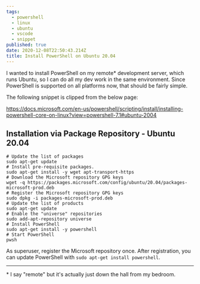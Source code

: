 ```yaml
---
tags:
  - powershell
  - linux
  - ubuntu
  - vscode
  - snippet
published: true
date: 2020-12-08T22:50:43.214Z
title: Install PowerShell on Ubuntu 20.04
---
```


I wanted to install PowerShell on my remote\* development server, which runs Ubuntu, so I can do all my dev work in the same environment. Since PowerShell is supported on all platforms now, that should be fairly simple.

The following snippet is clipped from the below page:

<https://docs.microsoft.com/en-us/powershell/scripting/install/installing-powershell-core-on-linux?view=powershell-7.1#ubuntu-2004>

## Installation via Package Repository - Ubuntu 20.04

```shell
# Update the list of packages
sudo apt-get update
# Install pre-requisite packages.
sudo apt-get install -y wget apt-transport-https
# Download the Microsoft repository GPG keys
wget -q https://packages.microsoft.com/config/ubuntu/20.04/packages-microsoft-prod.deb
# Register the Microsoft repository GPG keys
sudo dpkg -i packages-microsoft-prod.deb
# Update the list of products
sudo apt-get update
# Enable the "universe" repositories
sudo add-apt-repository universe
# Install PowerShell
sudo apt-get install -y powershell
# Start PowerShell
pwsh
```

As superuser, register the Microsoft repository once. After registration, you can update PowerShell with `sudo apt-get install powershell`.

---

\* I say "remote" but it's actually just down the hall from my bedroom.
